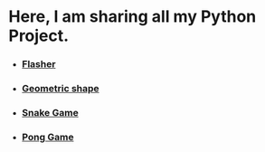# Here, I am sharing all my Python Project.

- ### [Flasher](https://github.com/Uchiha-Itachi0/Python-Projects/tree/master/Flasher)
- ### [Geometric shape](https://github.com/Uchiha-Itachi0/Python-Projects/tree/master/Geometric%20Shape)
- ### [Snake Game](https://github.com/Uchiha-Itachi0/Python-Projects/tree/master/snake%20Game)
- ### [Pong Game](https://github.com/Uchiha-Itachi0/Python-Projects/tree/master/Pong)